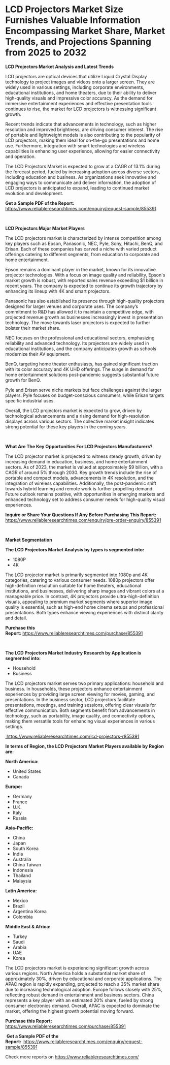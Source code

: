 <p><h1>LCD Projectors Market Size Furnishes Valuable Information Encompassing Market Share, Market Trends, and Projections Spanning from 2025 to 2032</h1></p><p><strong>LCD Projectors Market Analysis and Latest Trends</strong></p>
<p><p>LCD projectors are optical devices that utilize Liquid Crystal Display technology to project images and videos onto a larger screen. They are widely used in various settings, including corporate environments, educational institutions, and home theaters, due to their ability to deliver high-quality visuals and impressive color accuracy. As the demand for immersive entertainment experiences and effective presentation tools continues to rise, the market for LCD projectors is witnessing significant growth.</p><p>Recent trends indicate that advancements in technology, such as higher resolution and improved brightness, are driving consumer interest. The rise of portable and lightweight models is also contributing to the popularity of LCD projectors, making them ideal for on-the-go presentations and home use. Furthermore, integration with smart technologies and wireless capabilities is enhancing user experience, allowing for easier connectivity and operation.</p><p>The LCD Projectors Market is expected to grow at a CAGR of 13.1% during the forecast period, fueled by increasing adoption across diverse sectors, including education and business. As organizations seek innovative and engaging ways to communicate and deliver information, the adoption of LCD projectors is anticipated to expand, leading to continued market evolution and development.</p></p>
<p><strong>Get a Sample PDF of the Report:&nbsp;</strong> <a href="https://www.reliableresearchtimes.com/enquiry/request-sample/855391?utm_campaign=2230&utm_medium=2&utm_source=Github&utm_content=ia&utm_term=05042025&utm_id=lcd-projectors">https://www.reliableresearchtimes.com/enquiry/request-sample/855391</a></p>
<p>&nbsp;</p>
<p><strong>LCD Projectors Major Market Players</strong></p>
<p><p>The LCD projectors market is characterized by intense competition among key players such as Epson, Panasonic, NEC, Pyle, Sony, Hitachi, BenQ, and Erisan. Each of these companies has carved a niche with varied product offerings catering to different segments, from education to corporate and home entertainment.</p><p>Epson remains a dominant player in the market, known for its innovative projector technologies. With a focus on image quality and reliability, Epson's market growth is robust, with reported sales revenue exceeding $1 billion in recent years. The company is expected to continue its growth trajectory by enhancing its lineup with 4K and smart projectors.</p><p>Panasonic has also established its presence through high-quality projectors designed for larger venues and corporate uses. The company’s commitment to R&D has allowed it to maintain a competitive edge, with projected revenue growth as businesses increasingly invest in presentation technology. The move towards laser projectors is expected to further bolster their market share.</p><p>NEC focuses on the professional and educational sectors, emphasizing reliability and advanced technology. Its projectors are widely used in educational institutions, and the company anticipates growth as schools modernize their AV equipment.</p><p>BenQ, targeting home theater enthusiasts, has gained significant traction with its color accuracy and 4K UHD offerings. The surge in demand for home entertainment solutions post-pandemic suggests substantial future growth for BenQ.</p><p>Pyle and Erisan serve niche markets but face challenges against the larger players. Pyle focuses on budget-conscious consumers, while Erisan targets specific industrial uses.</p><p>Overall, the LCD projectors market is expected to grow, driven by technological advancements and a rising demand for high-resolution displays across various sectors. The collective market insight indicates strong potential for these key players in the coming years.</p></p>
<p>&nbsp;</p>
<p><strong>What Are The Key Opportunities For LCD Projectors Manufacturers?</strong></p>
<p><p>The LCD projector market is projected to witness steady growth, driven by increasing demand in education, business, and home entertainment sectors. As of 2023, the market is valued at approximately $9 billion, with a CAGR of around 5% through 2030. Key growth trends include the rise of portable and compact models, advancements in 4K resolution, and the integration of wireless capabilities. Additionally, the post-pandemic shift towards hybrid learning and remote work is further propelling demand. Future outlook remains positive, with opportunities in emerging markets and enhanced technology set to address consumer needs for high-quality visual experiences.</p></p>
<p><strong>Inquire or Share Your Questions If Any Before Purchasing This Report:</strong> <a href="https://www.reliableresearchtimes.com/enquiry/pre-order-enquiry/855391?utm_campaign=2230&utm_medium=2&utm_source=Github&utm_content=ia&utm_term=05042025&utm_id=lcd-projectors">https://www.reliableresearchtimes.com/enquiry/pre-order-enquiry/855391</a></p>
<p>&nbsp;</p>
<p><strong>Market Segmentation</strong></p>
<p><strong>The LCD Projectors Market Analysis by types is segmented into:</strong></p>
<p><ul><li>1080P</li><li>4K</li></ul></p>
<p><p>The LCD projector market is primarily segmented into 1080p and 4K categories, catering to various consumer needs. 1080p projectors offer high-definition resolution suitable for home theaters, educational institutions, and businesses, delivering sharp images and vibrant colors at a manageable price. In contrast, 4K projectors provide ultra-high-definition visuals, appealing to premium market segments where superior image quality is essential, such as high-end home cinema setups and professional presentations. Both types enhance viewing experiences with distinct clarity and detail.</p></p>
<p><strong>Purchase this Report:&nbsp;</strong><a href="https://www.reliableresearchtimes.com/purchase/855391?utm_campaign=2230&utm_medium=2&utm_source=Github&utm_content=ia&utm_term=05042025&utm_id=lcd-projectors">https://www.reliableresearchtimes.com/purchase/855391</a></p>
<p>&nbsp;</p>
<p><strong>The LCD Projectors Market Industry Research by Application is segmented into:</strong></p>
<p><ul><li>Household</li><li>Business</li></ul></p>
<p><p>The LCD projectors market serves two primary applications: household and business. In households, these projectors enhance entertainment experiences by providing large screen viewing for movies, gaming, and presentations. In the business sector, LCD projectors facilitate presentations, meetings, and training sessions, offering clear visuals for effective communication. Both segments benefit from advancements in technology, such as portability, image quality, and connectivity options, making them versatile tools for enhancing visual experiences in various settings.</p></p>
<p><a href="https://www.reliableresearchtimes.com/lcd-projectors-r855391?utm_campaign=2230&utm_medium=2&utm_source=Github&utm_content=ia&utm_term=05042025&utm_id=lcd-projectors">&nbsp;https://www.reliableresearchtimes.com/lcd-projectors-r855391</a></p>
<p><strong>In terms of Region, the LCD Projectors Market Players available by Region are:</strong></p>
<p>
    <p> <strong> North America: </strong>
        <ul>
            <li>United States</li>
            <li>Canada</li>
        </ul>
        </p> 
    <p> <strong> Europe: </strong>
        <ul>
            <li>Germany</li>
            <li>France</li>
            <li>U.K.</li>
            <li>Italy</li>
            <li>Russia</li>
        </ul>
        </p> 
    <p> <strong> Asia-Pacific: </strong>
        <ul>
            <li>China</li>
            <li>Japan</li>
            <li>South Korea</li>
            <li>India</li>
            <li>Australia</li>
            <li>China Taiwan</li>
            <li>Indonesia</li>
            <li>Thailand</li>
            <li>Malaysia</li>
        </ul>
        </p> 
    <p> <strong> Latin America: </strong>
        <ul>
            <li>Mexico</li>
            <li>Brazil</li>
            <li>Argentina Korea</li>
            <li>Colombia</li>
        </ul>
        </p> 
    <p> <strong> Middle East & Africa: </strong>
        <ul>
            <li>Turkey</li>
            <li>Saudi</li>
            <li>Arabia</li>
            <li>UAE</li>
            <li>Korea</li>
        </ul>
    </p>
    </p>
<p><p>The LCD projectors market is experiencing significant growth across various regions. North America holds a substantial market share of approximately 30%, driven by educational and corporate applications. The APAC region is rapidly expanding, projected to reach a 35% market share due to increasing technological adoption. Europe follows closely with 25%, reflecting robust demand in entertainment and business sectors. China represents a key player with an estimated 20% share, fueled by strong consumer electronics demand. Overall, APAC is expected to dominate the market, offering the highest growth potential moving forward.</p></p>
<p><strong>Purchase this Report: </strong><a href="https://www.reliableresearchtimes.com/purchase/855391?utm_campaign=2230&utm_medium=2&utm_source=Github&utm_content=ia&utm_term=05042025&utm_id=lcd-projectors">https://www.reliableresearchtimes.com/purchase/855391</a></p>
<p>&nbsp;<strong>Get a Sample PDF of the Report:&nbsp;&nbsp;</strong><a href="https://www.reliableresearchtimes.com/enquiry/request-sample/855391?utm_campaign=2230&utm_medium=2&utm_source=Github&utm_content=ia&utm_term=05042025&utm_id=lcd-projectors">https://www.reliableresearchtimes.com/enquiry/request-sample/855391</a></p>
<p><strong></strong></p>
<p>Check more reports on <a href="https://www.reliableresearchtimes.com/?utm_campaign=2230&utm_medium=2&utm_source=Github&utm_content=ia&utm_term=05042025&utm_id=lcd-projectors">https://www.reliableresearchtimes.com/</a></p>